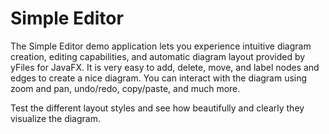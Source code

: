 # Simple Editor
  

 The Simple Editor demo application lets you experience intuitive diagram creation, editing capabilities, and automatic diagram layout provided by yFiles for JavaFX. It is very easy to add, delete, move, and label nodes and edges to create a nice diagram. You can interact with the diagram using zoom and pan, undo/redo, copy/paste, and much more.   

 Test the different layout styles and see how beautifully and clearly they visualize the diagram.   